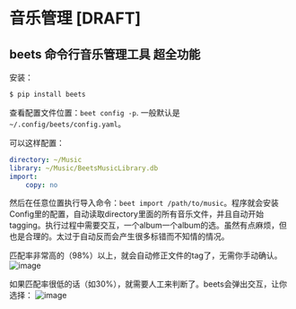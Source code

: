 # 音乐管理 [DRAFT]

## beets 命令行音乐管理工具 超全功能

安装：
```sh
$ pip install beets
```

查看配置文件位置：`beet config -p`. 一般默认是`~/.config/beets/config.yaml`。

可以这样配置：
```yml
directory: ~/Music
library: ~/Music/BeetsMusicLibrary.db
import:
    copy: no
```

然后在任意位置执行导入命令：`beet import /path/to/music`。程序就会安装Config里的配置，自动读取directory里面的所有音乐文件，并且自动开始tagging。执行过程中需要交互，一个album一个album的选。虽然有点麻烦，但也是合理的。太过于自动反而会产生很多标错而不知情的情况。

匹配率非常高的（98%）以上，就会自动修正文件的tag了，无需你手动确认。
![image](https://user-images.githubusercontent.com/14041622/47626008-ca796a00-db63-11e8-9af4-6ad8bdce3e72.png)

如果匹配率很低的话（如30%），就需要人工来判断了。beets会弹出交互，让你选择：
![image](https://user-images.githubusercontent.com/14041622/47626055-15937d00-db64-11e8-9b48-2b6cda5a734b.png)

